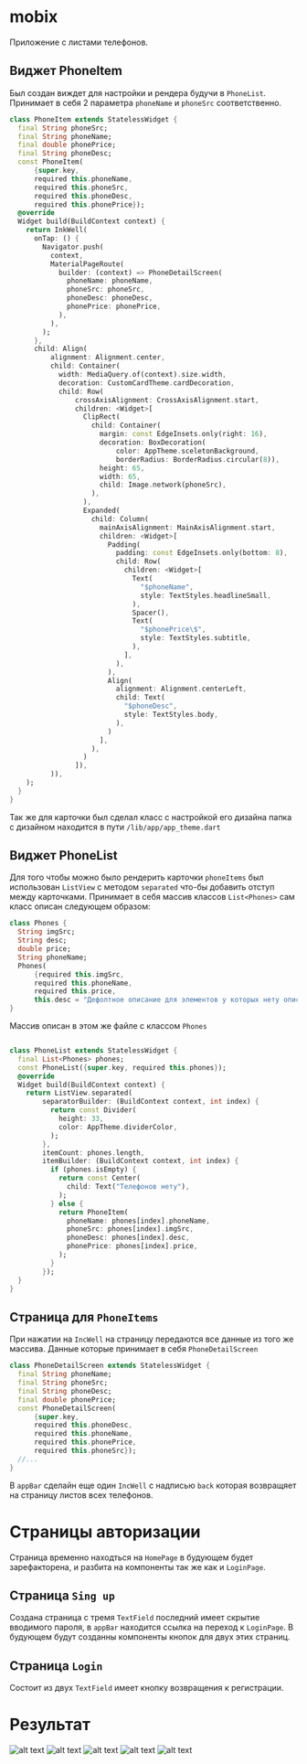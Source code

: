 # mobix

Приложение с листами телефонов.

## Виджет PhoneItem

Был создан виждет для настройки и рендера будучи в `PhoneList`. Принимает в себя 2 параметра `phoneName` и `phoneSrc` соответственно.

```dart
class PhoneItem extends StatelessWidget {
  final String phoneSrc;
  final String phoneName;
  final double phonePrice;
  final String phoneDesc;
  const PhoneItem(
      {super.key,
      required this.phoneName,
      required this.phoneSrc,
      required this.phoneDesc,
      required this.phonePrice});
  @override
  Widget build(BuildContext context) {
    return InkWell(
      onTap: () {
        Navigator.push(
          context,
          MaterialPageRoute(
            builder: (context) => PhoneDetailScreen(
              phoneName: phoneName,
              phoneSrc: phoneSrc,
              phoneDesc: phoneDesc,
              phonePrice: phonePrice,
            ),
          ),
        );
      },
      child: Align(
          alignment: Alignment.center,
          child: Container(
            width: MediaQuery.of(context).size.width,
            decoration: CustomCardTheme.cardDecoration,
            child: Row(
                crossAxisAlignment: CrossAxisAlignment.start,
                children: <Widget>[
                  ClipRect(
                    child: Container(
                      margin: const EdgeInsets.only(right: 16),
                      decoration: BoxDecoration(
                          color: AppTheme.sceletonBackground,
                          borderRadius: BorderRadius.circular(8)),
                      height: 65,
                      width: 65,
                      child: Image.network(phoneSrc),
                    ),
                  ),
                  Expanded(
                    child: Column(
                      mainAxisAlignment: MainAxisAlignment.start,
                      children: <Widget>[
                        Padding(
                          padding: const EdgeInsets.only(bottom: 8),
                          child: Row(
                            children: <Widget>[
                              Text(
                                "$phoneName",
                                style: TextStyles.headlineSmall,
                              ),
                              Spacer(),
                              Text(
                                "$phonePrice\$",
                                style: TextStyles.subtitle,
                              ),
                            ],
                          ),
                        ),
                        Align(
                          alignment: Alignment.centerLeft,
                          child: Text(
                            "$phoneDesc",
                            style: TextStyles.body,
                          ),
                        )
                      ],
                    ),
                  )
                ]),
          )),
    );
  }
}


```

Так же для карточки был сделал класс с настройкой его дизайна папка с дизайном находится в пути `/lib/app/app_theme.dart`

## Виджет PhoneList

Для того чтобы можно было рендерить карточки `phoneItems` был использован `ListView` с методом `separated` что-бы добавить отступ между карточками. Принимает в себя массив классов `List<Phones>` сам класс описан следующем образом:

```dart
class Phones {
  String imgSrc;
  String desc;
  double price;
  String phoneName;
  Phones(
      {required this.imgSrc,
      required this.phoneName,
      required this.price,
      this.desc = "Дефолтное описание для элементов у которых нету описания."});
}
```

Массив описан в этом же файле с классом `Phones`

```dart

class PhoneList extends StatelessWidget {
  final List<Phones> phones;
  const PhoneList({super.key, required this.phones});
  @override
  Widget build(BuildContext context) {
    return ListView.separated(
        separatorBuilder: (BuildContext context, int index) {
          return const Divider(
            height: 33,
            color: AppTheme.dividerColor,
          );
        },
        itemCount: phones.length,
        itemBuilder: (BuildContext context, int index) {
          if (phones.isEmpty) {
            return const Center(
              child: Text("Телефонов нету"),
            );
          } else {
            return PhoneItem(
              phoneName: phones[index].phoneName,
              phoneSrc: phones[index].imgSrc,
              phoneDesc: phones[index].desc,
              phonePrice: phones[index].price,
            );
          }
        });
  }
}
```
## Страница для `PhoneItems`
При нажатии на `IncWell` на страницу передаются все данные из того же массива. Данные которые принимает в себя `PhoneDetailScreen`
```dart 
class PhoneDetailScreen extends StatelessWidget {
  final String phoneName;
  final String phoneSrc;
  final String phoneDesc;
  final double phonePrice;
  const PhoneDetailScreen(
      {super.key,
      required this.phoneDesc,
      required this.phoneName,
      required this.phonePrice,
      required this.phoneSrc});
  //...
}
```
В `appBar` сделайн еще один `IncWell` с надписью `back` которая возвращяет на страницу листов всех телефонов.

# Страницы авторизации 
Страница временно находться на `HomePage` в будующем будет зарефакторена, и разбита на компоненты так же как и `LoginPage`.
## Страница `Sing up`
Создана страница с тремя `TextField` последний имеет скрытие вводимого пароля, в `appBar` находится ссылка на переход к `LoginPage`. В будующем будут созданны компоненты кнопок для двух этих страниц.
## Страница `Login`
Состоит из двух `TextField` имеет кнопку возвращения к регистрации.


# Результат
![alt text](image.png)
![alt text](image-1.png)
![alt text](image-3.png)
![alt text](image-5.png)
![alt text](image-4.png)
